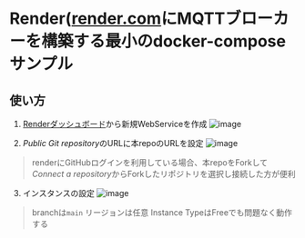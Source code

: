 # Render([render.com](https://render.com/)にMQTTブローカーを構築する最小のdocker-composeサンプル

## 使い方
1. [Renderダッシュボード](https://dashboard.render.com/)から新規WebServiceを作成
![image](https://github.com/chibibaku/renderMQTT/assets/68686916/047929cd-48ef-4f37-96c2-c8d6b703cbfe)

2. *Public Git repository*のURLに本repoのURLを設定
![image](https://github.com/chibibaku/renderMQTT/assets/68686916/d93c0263-6117-4d26-9ed2-fda890f8afeb)
> renderにGitHubログインを利用している場合、本repoをForkして*Connect a repository*からForkしたリポジトリを選択し接続した方が便利

3. インスタンスの設定
![image](https://github.com/chibibaku/renderMQTT/assets/68686916/54da3317-bf9b-4f0c-8a8b-1ac256f079d8)
> branchは```main``` リージョンは任意 Instance TypeはFreeでも問題なく動作する
